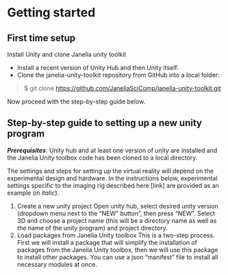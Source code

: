 # Getting started

## First time setup
Install Unity and clone Janelia unity toolkit
* Install a recent version of Unity Hub and then Unity itself.
* Clone the janelia-unity-toolkit repository from GitHub into a local folder:
> $ git clone https://github.com/JaneliaSciComp/janelia-unity-toolkit.git

Now proceed with the step-by-step guide below.

## Step-by-step guide to setting up a new unity program
***Prerequisites***: Unity hub and at least one version of unity are installed and the Janelia Unity toolbox code has been cloned to a local directory.

The settings and steps for setting up the virtual reality will depend on the experimental design and hardware. In the instructions below, experimental settings specific to the imaging rig described here [link] are provided as an example (in *italic*).

1. Create a new unity project
Open unity hub, select desired unity version (dropdown menu next to the “NEW” button”, then press “NEW”. Select 3D and choose a project name (this will be a directory name as well as the name of the unity program) and project directory.
2. Load packages from Janelia Unity toolbox
This is a two-step process. First we will install a package that will simplify the installation of packages from the Janelia Unity toolbox, then we will use this package to install other packages. You can use a json “manifest” file to install all necessary modules at once.

